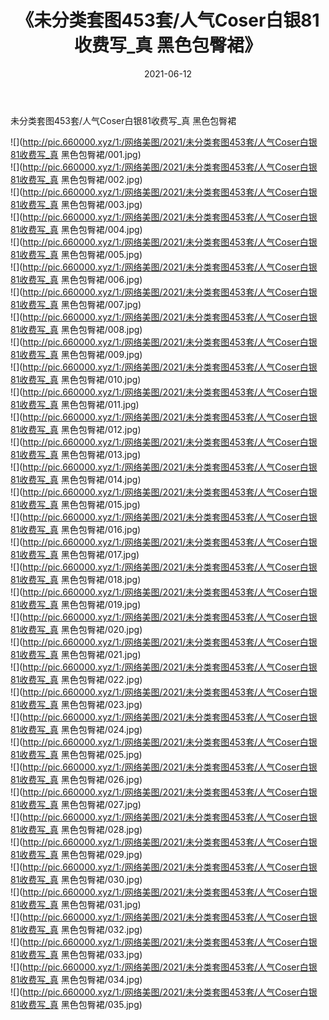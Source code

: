 ﻿---
layout: post
title:  《未分类套图453套/人气Coser白银81收费写_真 黑色包臀裙》
date:   2021-06-12
img: http://pic.660000.xyz/1:/网络美图/2021/未分类套图453套/人气Coser白银81收费写_真 黑色包臀裙/000.jpg
categories: [美女, 清纯, 唯美]
---

未分类套图453套/人气Coser白银81收费写_真 黑色包臀裙

 ![](http://pic.660000.xyz/1:/网络美图/2021/未分类套图453套/人气Coser白银81收费写_真 黑色包臀裙/001.jpg) <br>![](http://pic.660000.xyz/1:/网络美图/2021/未分类套图453套/人气Coser白银81收费写_真 黑色包臀裙/002.jpg) <br>![](http://pic.660000.xyz/1:/网络美图/2021/未分类套图453套/人气Coser白银81收费写_真 黑色包臀裙/003.jpg) <br>![](http://pic.660000.xyz/1:/网络美图/2021/未分类套图453套/人气Coser白银81收费写_真 黑色包臀裙/004.jpg) <br>![](http://pic.660000.xyz/1:/网络美图/2021/未分类套图453套/人气Coser白银81收费写_真 黑色包臀裙/005.jpg) <br>![](http://pic.660000.xyz/1:/网络美图/2021/未分类套图453套/人气Coser白银81收费写_真 黑色包臀裙/006.jpg) <br>![](http://pic.660000.xyz/1:/网络美图/2021/未分类套图453套/人气Coser白银81收费写_真 黑色包臀裙/007.jpg) <br>![](http://pic.660000.xyz/1:/网络美图/2021/未分类套图453套/人气Coser白银81收费写_真 黑色包臀裙/008.jpg) <br>![](http://pic.660000.xyz/1:/网络美图/2021/未分类套图453套/人气Coser白银81收费写_真 黑色包臀裙/009.jpg) <br>![](http://pic.660000.xyz/1:/网络美图/2021/未分类套图453套/人气Coser白银81收费写_真 黑色包臀裙/010.jpg) <br>![](http://pic.660000.xyz/1:/网络美图/2021/未分类套图453套/人气Coser白银81收费写_真 黑色包臀裙/011.jpg) <br>![](http://pic.660000.xyz/1:/网络美图/2021/未分类套图453套/人气Coser白银81收费写_真 黑色包臀裙/012.jpg) <br>![](http://pic.660000.xyz/1:/网络美图/2021/未分类套图453套/人气Coser白银81收费写_真 黑色包臀裙/013.jpg) <br>![](http://pic.660000.xyz/1:/网络美图/2021/未分类套图453套/人气Coser白银81收费写_真 黑色包臀裙/014.jpg) <br>![](http://pic.660000.xyz/1:/网络美图/2021/未分类套图453套/人气Coser白银81收费写_真 黑色包臀裙/015.jpg) <br>![](http://pic.660000.xyz/1:/网络美图/2021/未分类套图453套/人气Coser白银81收费写_真 黑色包臀裙/016.jpg) <br>![](http://pic.660000.xyz/1:/网络美图/2021/未分类套图453套/人气Coser白银81收费写_真 黑色包臀裙/017.jpg) <br>![](http://pic.660000.xyz/1:/网络美图/2021/未分类套图453套/人气Coser白银81收费写_真 黑色包臀裙/018.jpg) <br>![](http://pic.660000.xyz/1:/网络美图/2021/未分类套图453套/人气Coser白银81收费写_真 黑色包臀裙/019.jpg) <br>![](http://pic.660000.xyz/1:/网络美图/2021/未分类套图453套/人气Coser白银81收费写_真 黑色包臀裙/020.jpg) <br>![](http://pic.660000.xyz/1:/网络美图/2021/未分类套图453套/人气Coser白银81收费写_真 黑色包臀裙/021.jpg) <br>![](http://pic.660000.xyz/1:/网络美图/2021/未分类套图453套/人气Coser白银81收费写_真 黑色包臀裙/022.jpg) <br>![](http://pic.660000.xyz/1:/网络美图/2021/未分类套图453套/人气Coser白银81收费写_真 黑色包臀裙/023.jpg) <br>![](http://pic.660000.xyz/1:/网络美图/2021/未分类套图453套/人气Coser白银81收费写_真 黑色包臀裙/024.jpg) <br>![](http://pic.660000.xyz/1:/网络美图/2021/未分类套图453套/人气Coser白银81收费写_真 黑色包臀裙/025.jpg) <br>![](http://pic.660000.xyz/1:/网络美图/2021/未分类套图453套/人气Coser白银81收费写_真 黑色包臀裙/026.jpg) <br>![](http://pic.660000.xyz/1:/网络美图/2021/未分类套图453套/人气Coser白银81收费写_真 黑色包臀裙/027.jpg) <br>![](http://pic.660000.xyz/1:/网络美图/2021/未分类套图453套/人气Coser白银81收费写_真 黑色包臀裙/028.jpg) <br>![](http://pic.660000.xyz/1:/网络美图/2021/未分类套图453套/人气Coser白银81收费写_真 黑色包臀裙/029.jpg) <br>![](http://pic.660000.xyz/1:/网络美图/2021/未分类套图453套/人气Coser白银81收费写_真 黑色包臀裙/030.jpg) <br>![](http://pic.660000.xyz/1:/网络美图/2021/未分类套图453套/人气Coser白银81收费写_真 黑色包臀裙/031.jpg) <br>![](http://pic.660000.xyz/1:/网络美图/2021/未分类套图453套/人气Coser白银81收费写_真 黑色包臀裙/032.jpg) <br>![](http://pic.660000.xyz/1:/网络美图/2021/未分类套图453套/人气Coser白银81收费写_真 黑色包臀裙/033.jpg) <br>![](http://pic.660000.xyz/1:/网络美图/2021/未分类套图453套/人气Coser白银81收费写_真 黑色包臀裙/034.jpg) <br>![](http://pic.660000.xyz/1:/网络美图/2021/未分类套图453套/人气Coser白银81收费写_真 黑色包臀裙/035.jpg) <br>